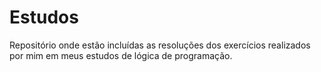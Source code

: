 # Estudos
Repositório onde estão incluídas as resoluções dos exercícios realizados por mim em meus estudos de lógica de programação.

